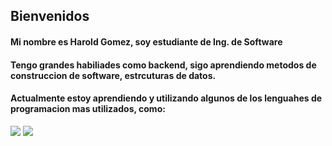 ## Bienvenidos
#### Mi nombre es Harold Gomez, soy estudiante de Ing. de Software
#### Tengo grandes habiliades como backend, sigo aprendiendo metodos de construccion de software, estrcuturas de datos.

#### Actualmente estoy aprendiendo y utilizando algunos de los lenguahes de programacion mas utilizados, como:

<span ><img src="https://th.bing.com/th/id/R.8c1719d731849436c9b734d7d65e9558?rik=bSbWm6hjVbDSPg&riu=http%3a%2f%2fpluspng.com%2fimg-png%2fpython-logo-png-big-image-png-2400.png&ehk=QVy%2f7oOiTJ16YDb0ys7dyNAHnvvwPX1WAaD7AvoVnTU%3d&risl=&pid=ImgRaw&r=0"></span>
<span><img src="https://static.vecteezy.com/system/resources/previews/027/127/463/original/javascript-logo-javascript-icon-transparent-free-png.png"></span>
